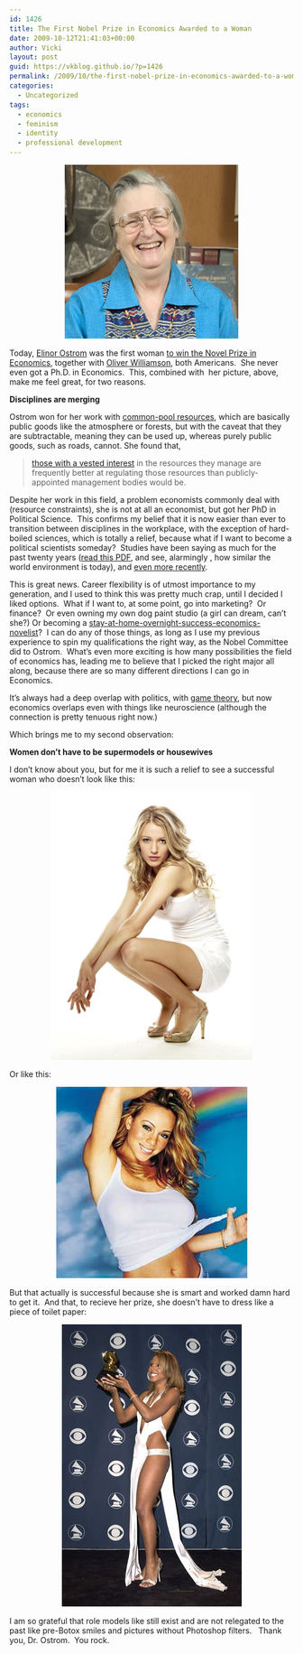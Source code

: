 ```yaml
---
id: 1426
title: The First Nobel Prize in Economics Awarded to a Woman
date: 2009-10-12T21:41:03+00:00
author: Vicki
layout: post
guid: https://vkblog.github.io/?p=1426
permalink: /2009/10/the-first-nobel-prize-in-economics-awarded-to-a-woman/
categories:
  - Uncategorized
tags:
  - economics
  - feminism
  - identity
  - professional development
---
```

<p style="text-align: center;">
  <a href="https://raw.githubusercontent.com/vkblog/vkblog.github.io/master/public/img/2009/10/3559.jpg"><img class="size-full wp-image-1427 aligncenter" title="3559" src="https://raw.githubusercontent.com/vkblog/vkblog.github.io/master/public/img/2009/10/3559.jpg" alt="3559" width="308" height="308" /></a>
</p>

Today, [Elinor Ostrom](http://www.indiana.edu/~workshop/people/lostromcv.htm) was the first woman [to win the Novel Prize in Economics](http://curiouscapitalist.blogs.time.com/2009/10/12/ostrom-and-williamson-get-the-riksbank/), together with [Oliver Williamson](http://delong.posterous.com/20091012-oliver-williamson), both Americans.  She never even got a Ph.D. in Economics.  This, combined with  her picture, above, make me feel great, for two reasons.

**Disciplines are merging**

Ostrom won for her work with [common-pool resources](http://en.wikipedia.org/wiki/Common_pool_resources), which are basically public goods like the atmosphere or forests, but with the caveat that they are subtractable, meaning they can be used up, whereas purely public goods, such as roads, cannot. She found that,

> [those with a vested interest](http://nobelprize.org/nobel_prizes/economics/laureates/2009/speedread.html) in the resources they manage are frequently better at regulating those resources than publicly-appointed management bodies would be.

Despite her work in this field, a problem economists commonly deal with (resource constraints), she is not at all an economist, but got her PhD in Political Science.  This confirms my belief that it is now easier than ever to transition between disciplines in the workplace, with the exception of hard-boiled sciences, which is totally a relief, because what if I want to become a political scientists someday?  Studies have been saying as much for the past twenty years ([read this PDF](www.neilrudenstine.harvard.edu/pdfs/changing.pdf), and see, alarmingly , how similar the world environment is today), and [even more recently](http://findarticles.com/p/articles/mi_qn4182/is_20000511/ai_n10137709/).

This is great news. Career flexibility is of utmost importance to my generation, and I used to think this was pretty much crap, until I decided I liked options.  What if I want to, at some point, go into marketing?  Or finance?  Or even owning my own dog paint studio (a girl can dream, can&#8217;t she?) Or becoming a [stay-at-home-overnight-success-economics-novelist](https://vkblog.github.io/2009/10/11/my-unborn-novel-is-annoying-me-nanowrimo/)?  I can do any of those things, as long as I use my previous experience to spin my qualifications the right way, as the Nobel Committee did to Ostrom.  What&#8217;s even more exciting is how many possibilities the field of economics has, leading me to believe that I picked the right major all along, because there are so many different directions I can go in Economics.

It&#8217;s always had a deep overlap with politics, with [game theory](http://en.wikipedia.org/wiki/Game_theory), but now economics overlaps even with things like neuroscience (although the connection is pretty tenuous right now.)

Which brings me to my second observation:

**Women don&#8217;t have to be supermodels or housewives**

I don&#8217;t know about you, but for me it is such a relief to see a successful woman who doesn&#8217;t look like this:

<p style="text-align: center;">
  <a href="https://raw.githubusercontent.com/vkblog/vkblog.github.io/master/public/img/2009/10/blakelivery.jpg"><img class="size-full wp-image-1429 aligncenter" title="blakelivery" src="https://raw.githubusercontent.com/vkblog/vkblog.github.io/master/public/img/2009/10/blakelivery.jpg" alt="blakelively" width="358" height="475" /></a> 
  
  <p>
    Or like this:
  </p>
  
  <p>
    <center>
      <a href="https://raw.githubusercontent.com/vkblog/vkblog.github.io/master/public/img/2009/10/mariah_carey.jpg"><img class="aligncenter size-full wp-image-1430" title="mariah_carey" src="https://raw.githubusercontent.com/vkblog/vkblog.github.io/master/public/img/2009/10/mariah_carey.jpg" alt="mariah_carey" width="339" height="339" /></a>
    </center>
  </p>
  
  <p>
    But that actually is successful because she is smart and worked damn hard to get it.  And that, to recieve her prize, she doesn&#8217;t have to dress like a piece of toilet paper:
  </p>
  
  <p>
    <center>
      <a href="https://raw.githubusercontent.com/vkblog/vkblog.github.io/master/public/img/2009/10/tonibraxton.jpg"><img class="aligncenter size-full wp-image-1431" title="tonibraxton" src="https://raw.githubusercontent.com/vkblog/vkblog.github.io/master/public/img/2009/10/tonibraxton.jpg" alt="tonibraxton" width="319" height="500" /></a>
    </center>
  </p>
  
  <p>
    I am so grateful that role models like still exist and are not relegated to the past like pre-Botox smiles and pictures without Photoshop filters.   Thank you, Dr. Ostrom.  You rock.
  </p>